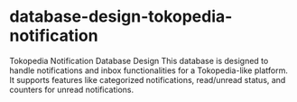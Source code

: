 # database-design-tokopedia-notification
Tokopedia Notification Database Design This database is designed to handle notifications and inbox functionalities for a Tokopedia-like platform. It supports features like categorized notifications, read/unread status, and counters for unread notifications. 
